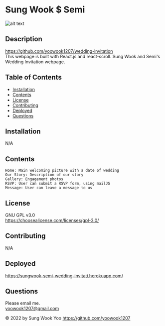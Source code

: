 # Sung Wook $ Semi


  ![alt text](https://img.shields.io/static/v1?label=LICENSE&message=GNU_GPL_v3.0&color=green)

## Description
  
https://github.com/yoowook1207/wedding-invitation<br />
    This webpage is built with React.js and react-scroll.
    Sung Wook and Semi's Wedding Invitation webpage.
    


## Table of Contents
  * [Installation](#installation)
  * [Contents](#contents)
  * [License](#license)
  * [Contributing](#contributing)
  * [Deployed](#deployed)
  * [Questions](#questions)
  
## Installation

N/A 

## Contents

    Home: Main welcoming picture with a date of wedding
    Our Story: Description of our story
    Gallery: Engagement photos
    RSVP: User can submit a RSVP form, using mailJS
    Message: User can leave a message to us
  
## License
  GNU GPL v3.0
  <br />https://choosealicense.com/licenses/gpl-3.0/
  

## Contributing

  N/A

## Deployed
  https://sungwook-semi-wedding-invitati.herokuapp.com/

## Questions

  Please email me.<br />
  yoowook1207@gmail.com
  

  &copy; 2022 by Sung Wook Yoo https://github.com/yoowook1207